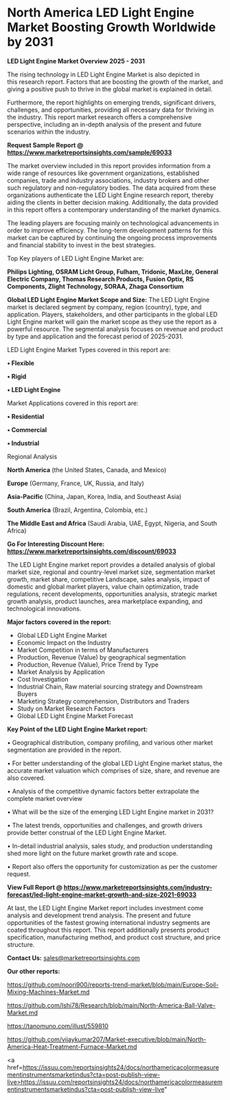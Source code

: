 # North America LED Light Engine Market Boosting Growth Worldwide by 2031

<Strong> LED Light Engine Market Overview 2025 - 2031</strong>

The rising technology in LED Light Engine Market is also depicted in this research report. Factors that are boosting the growth of the market, and giving a positive push to thrive in the global market is explained in detail.

Furthermore, the report highlights on emerging trends, significant drivers, challenges, and opportunities, providing all necessary data for thriving in the industry. This report market research offers a comprehensive perspective, including an in-depth analysis of the present and future scenarios within the industry.

<strong>Request Sample Report @ <a href=https://www.marketreportsinsights.com/sample/69033>https://www.marketreportsinsights.com/sample/69033</a></strong>

The market overview included in this report provides information from a wide range of resources like government organizations, established companies, trade and industry associations, industry brokers and other such regulatory and non-regulatory bodies. The data acquired from these organizations authenticate the LED Light Engine research report, thereby aiding the clients in better decision making. Additionally, the data provided in this report offers a contemporary understanding of the market dynamics.

The leading players are focusing mainly on technological advancements in order to improve efficiency. The long-term development patterns for this market can be captured by continuing the ongoing process improvements and financial stability to invest in the best strategies.

Top Key players of LED Light Engine Market are:

<strong>Philips Lighting, OSRAM Licht Group, Fulham, Tridonic, MaxLite, General Electric Company, Thomas Research Products, Fusion Optix, RS Components, Zlight Technology, SORAA, Zhaga Consortium</strong>

<strong><b>Global LED Light Engine Market Scope and Size:</b></strong>
The LED Light Engine market is declared segment by company, region (country), type, and application. Players, stakeholders, and other participants in the global LED Light Engine market will gain the market scope as they use the report as a powerful resource. The segmental analysis focuses on revenue and product by type and application and the forecast period of 2025-2031.

LED Light Engine Market Types covered in this report are:

<strong>• Flexible

• Rigid

• LED Light Engine</strong>

Market Applications covered in this report are:

<strong>• Residential

• Commercial

• Industrial</strong> 

Regional Analysis

<strong>North America</strong> (the United States, Canada, and Mexico)

<strong>Europe</strong> (Germany, France, UK, Russia, and Italy)

<strong>Asia-Pacific</strong> (China, Japan, Korea, India, and Southeast Asia)

<strong>South America</strong> (Brazil, Argentina, Colombia, etc.)

<strong>The Middle East and Africa</strong> (Saudi Arabia, UAE, Egypt, Nigeria, and South Africa)

<strong>Go For Interesting Discount Here: <a href=https://www.marketreportsinsights.com/discount/69033>https://www.marketreportsinsights.com/discount/69033</a></strong>

The LED Light Engine market report provides a detailed analysis of global market size, regional and country-level market size, segmentation market growth, market share, competitive Landscape, sales analysis, impact of domestic and global market players, value chain optimization, trade regulations, recent developments, opportunities analysis, strategic market growth analysis, product launches, area marketplace expanding, and technological innovations.

<strong><b>Major factors covered in the report:</b></strong>
<ul>
  <li>Global LED Light Engine Market </li>
  <li>Economic Impact on the Industry</li>
  <li>Market Competition in terms of Manufacturers</li>
  <li>Production, Revenue (Value) by geographical segmentation</li>
  <li>Production, Revenue (Value), Price Trend by Type</li>
  <li>Market Analysis by Application</li>
  <li>Cost Investigation</li>
  <li>Industrial Chain, Raw material sourcing strategy and Downstream Buyers</li>
  <li>Marketing Strategy comprehension, Distributors and Traders</li>
  <li>Study on Market Research Factors</li>
  <li>Global LED Light Engine Market Forecast</li>
</ul>

<strong><b>Key Point of the LED Light Engine Market report:</b></strong>

• Geographical distribution, company profiling, and various other market segmentation are provided in the report.

• For better understanding of the global LED Light Engine market status, the accurate market valuation which comprises of size, share, and revenue are also covered.

• Analysis of the competitive dynamic factors better extrapolate the complete market overview

• What will be the size of the emerging LED Light Engine market in 2031?

• The latest trends, opportunities and challenges, and growth drivers provide better construal of the LED Light Engine Market.

• In-detail industrial analysis, sales study, and production understanding shed more light on the future market growth rate and scope.

• Report also offers the opportunity for customization as per the customer request.

<strong><b>View Full Report @ <a href=https://www.marketreportsinsights.com/industry-forecast/led-light-engine-market-growth-and-size-2021-69033>https://www.marketreportsinsights.com/industry-forecast/led-light-engine-market-growth-and-size-2021-69033</a></b></strong>


At last, the LED Light Engine Market report includes investment come analysis and development trend analysis. The present and future opportunities of the fastest growing international industry segments are coated throughout this report. This report additionally presents product specification, manufacturing method, and product cost structure, and price structure.

<strong>Contact Us:</strong>
sales@marketreportsinsights.com

<strong>Our other reports:</strong>

<a href=https://github.com/noori900/reports-trend-market/blob/main/Europe-Soil-Mixing-Machines-Market.md>https://github.com/noori900/reports-trend-market/blob/main/Europe-Soil-Mixing-Machines-Market.md</a>

<a href=https://github.com/Ishi78/Research/blob/main/North-America-Ball-Valve-Market.md>https://github.com/Ishi78/Research/blob/main/North-America-Ball-Valve-Market.md</a>

<a href=https://tanomuno.com/illust/559810>https://tanomuno.com/illust/559810</a>

<a href=https://github.com/vijaykumar207/Market-executive/blob/main/North-America-Heat-Treatment-Furnace-Market.md>https://github.com/vijaykumar207/Market-executive/blob/main/North-America-Heat-Treatment-Furnace-Market.md</a>

<a href=https://issuu.com/reportsinsights24/docs/northamericacolormeasurementinstrumentsmarketindus?cta=post-publish-view-live>https://issuu.com/reportsinsights24/docs/northamericacolormeasurementinstrumentsmarketindus?cta=post-publish-view-live</a>"
